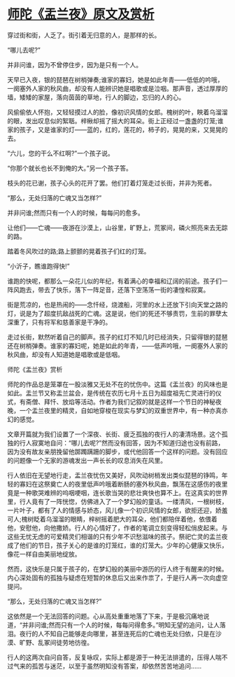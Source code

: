# [师陀《盂兰夜》原文及赏析](https://www.vrrw.net/wx/8811.html)

穿过街和街，人乏了。街引着无归意的人，是那样的长。

“哪儿去呢?”

并非问谁，因为不曾停住步，因为是只有一个人。

天早已入夜，银的琵琶在树梢弹奏;谁家的寡妇，她是如此年青——低低的吟哦，一阕塞外人家的秋风曲，却没有人能辨识她是唱歌或是泣咽。那声音，透过厚厚的墙，矮矮的家屋，落向茵茵的草地，行人的脚边，忘归的人的心。

风偷偷依人怀抱，又轻轻摸过人的脸，像初识风情的女郎。槐树的叶，䀹着乌溜溜的眼，发出叹息似的絮聒。梓楸却摇了摇大的耳朵。街上正经过一盏盏的灯笼;谁家的孩子，又是谁家的灯——蓝的，红的，莲花的，柿子的，晃晃的来，又晃晃的去。



“六儿，您的干么不红啊?”一个孩子说。

“你那个就长也长不到俺的大。”另一个孩子答。

枝头的花已谢，孩子心头的花开了罢。他们打着灯笼走过长街，并非为死者。

“那么，无处归落的亡魂又当怎样?”

并非问谁;然而只有一个人的时候，每每问的愈多。

让他们——亡魂——夜游在沙漠上，山谷里，旷野上，荒冢间，磷火照亮来去无踪的路。

踏着冬风吹过的路;路上颤颤的晃着孩子们红的灯笼。

“小沂子，瞧谁跑得快!”

谁跑的快呢，都那么一朵花儿似的年纪，有着满心的幸福和辽阔的前途。孩子们一阵风跑去，带去了快乐，落下一阵足音，还落下空荡荡一街的凄惶和寂寞。

街是荒凉的，也是热闹的——念忏经，烧渡船，河里的水上还放下引向天堂之路的灯，说是为了超度抗敌战死的亡魂。这是说，他们的死还不够责罚，生前的罪孽太深重了，只有将军和慈善家是干净的。

走过长街，默然听着自己的脚声。孩子的红灯不知几时已经消失，只留得银的琵琶还在树梢弹奏。谁家的寡妇呢，她是如此的年青，——低声吟哦，一阕塞外人家的秋风曲，却没有人知道她是唱歌或是低咽。

师陀《盂兰夜》赏析

师陀的作品总是笼罩在一股淡雅又无处不在的忧伤中。这篇《盂兰夜》的风味也是如此。盂兰节又称盂兰盆会，是传统在农历七月十五日为超度祖先亡灵进行的仪式，有斋僧、拜忏、放焰等活动。作者为我们记叙的就是这样一个节日的神秘夜晚，一个盂兰夜里的精灵，自如地穿梭在现实与梦幻的双重世界中，有一种亦真亦幻的感觉。

文章开篇就为我们设置了一个深夜、长街、疲乏孤独的夜行人的凄清场景。这个孤独的行人寂寞地自问：“哪儿去呢?”然而没有回答，因为不知道归途也没有前路，因为没有故友亲朋挽留他踯躅蹒跚的脚步，或代他回答一个这样的问题。没有回应的问题像一个无家的游魂发出一声长长的叹息消失在风里。

行人依旧在无望地行走，盂兰夜忧伤又美好，风吹动树梢发出类似琵琶的铮鸣，年轻的寡妇在这祭奠亡人的夜里低声吟哦着断肠的塞外秋风曲，飘荡在这感伤的夜里竟是一种歌哭难辨的呜咽哽咽，连长歌当哭的悲壮爽快也算不上。在这真实的世界里，行人竟有了一阵恍惚，仿佛进入了一个梦幻般的童话。一缕清风，一根树枝，一片叶子，都有了人的情感与娇态，风儿像一个初识风情的女郎，欲拒还迎，娇羞可人;槐树眨着乌溜溜的眼睛，梓树摇着肥大的耳朵，他们都陪伴着他，依偎着他，安慰他，向他撒娇。行人的心情好了，作者的笔调立刻变得轻松俏皮起来。与这些无忧无虑的可爱精灵们相谐的只有少年不识愁滋味的孩子。祭祀亡灵的盂兰夜成了他们的节日，孩子关心的是谁的灯笼红，谁的灯笼大。少年的心健康又快乐，像花一样自由美丽地绽放。

然而，这快乐是只属于孩子的，在梦幻般的美丽中游历的行人终于有醒来的时候。内心深处固有的孤独与疑虑在短暂的休息后又出来作祟了，于是行人再一次向虚空提问。

“那么，无处归落的亡魂又当怎样?”

这依然是一个无法回答的问题。心从高处重重地落了下来，于是极沉痛地说道，“并非问谁;然而只有一个人的时候，每每问得愈多。”明知无望的追问，让人落泪。夜行的人不知自己能够走向哪里，甚至连死后的亡魂也无处归依，只是在沙漠、旷野、乱冢间徒劳地彷徨。

行人的这两次自问自答，反复咏叹，实际上都是源于一种无法排遣的，压得人喘不过气来的孤苦与迷茫，以至于虽然明知没有答案，却依然苦苦地追问……

